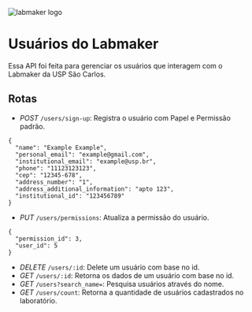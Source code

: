 ![labmaker logo](https://user-images.githubusercontent.com/63244077/201710991-a90b24d8-56a4-46a1-9c8b-7ef7077475e8.gif)


# Usuários do Labmaker

<p>Essa API foi feita para gerenciar os usuários que interagem com o Labmaker da USP São Carlos.<p/>

## Rotas
 - *POST* `/users/sign-up`: Registra o usuário com Papel e Permissão padrão.

  ```
  {
    "name": "Example Example",
    "personal_email": "example@gmail.com",
    "institutional_email": "example@usp.br",
    "phone": "11123123123",
    "cep": "12345-678",
    "address_number": "1",
    "address_additional_information": "apto 123",
    "institutional_id": "123456789"
  }
  ```
  - *PUT* `/users/permissions`: Atualiza a permissão do usuário.<br>
  ```
  {
    "permission_id": 3,
    "user_id": 5
}
  ```
  - *DELETE* `/users/:id`: Delete um usuário com base no id.<br>
  - *GET* `/users/:id`: Retorna os dados de um usuário com base no id.<br>
  - *GET* `/users?search_name=`: Pesquisa usuários através do nome.<br>
  - *GET* `/users/count`: Retorna a quantidade de usuários cadastrados no laboratório.<br>
